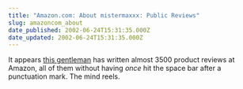 ```yaml
---
title: "Amazon.com: About mistermaxxx: Public Reviews"
slug: amazoncom_about
date_published: 2002-06-24T15:31:35.000Z
date_updated: 2002-06-24T15:31:35.000Z
---
```


It appears [this gentleman](http://www.amazon.com/exec/obidos/tg/cm/member-reviews/-/A9Q28YTLYREO7/102-3355652-1484946) has written almost 3500 product reviews at Amazon, all of them without having *once* hit the space bar after a punctuation mark. The mind reels.
